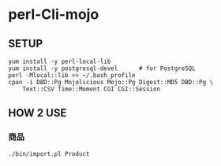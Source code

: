 # perl-Cli-mojo
## SETUP
    yum install -y perl-local-lib
    yum install -y postgresql-devel      # for PostgreSQL
    perl -Mlocal::lib >> ~/.bash_profile
    cpan -i DBD::Pg Mojolicious Mojo::Pg Digest::MD5 DBD::Pg \
        Text::CSV Time::Moment CGI CGI::Session
## HOW 2 USE
### 商品
    ./bin/import.pl Product
